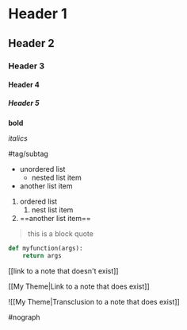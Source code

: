 # Header 1
## Header 2
### Header 3
#### Header 4
##### Header 5

**bold**

*italics*

#tag/subtag 

- unordered list
	- nested list item
- another list item

1. ordered list
	1. nest list item
2. ==another list item==

> this is a block quote

```python
def myfunction(args):
	return args
```

[[link to a note that doesn't exist]]

[[My Theme|Link to a note that does exist]]

![[My Theme|Transclusion to a note that does exist]]

#nograph 




